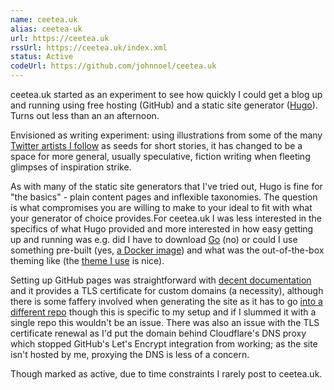```yaml
---
name: ceetea.uk
alias: ceetea-uk
url: https://ceetea.uk
rssUrl: https://ceetea.uk/index.xml
status: Active
codeUrl: https://github.com/johnnoel/ceetea.uk
---
```


ceetea.uk started as an experiment to see how quickly I could get a blog up and running using free hosting (GitHub) and a static site generator ([Hugo](https://gohugo.io/)). Turns out less than an an afternoon.

Envisioned as writing experiment: using illustrations from some of the many [Twitter artists I follow](https://twitter.com/ceetea_/likes) as seeds for short stories, it has  changed to be a space for more general, usually speculative, fiction writing when fleeting glimpses of inspiration strike.

As with many of the static site generators that I've tried out, Hugo is fine for "the basics" - plain content pages and inflexible taxonomies. The question is what compromises you are willing to make to your ideal to fit with what your generator of choice provides.For ceetea.uk I was less interested in the specifics of what Hugo provided and more interested in how easy getting up and running was e.g. did I have to download [Go](https://golang.org/) (no) or could I use something pre-built (yes, [a Docker image](https://hub.docker.com/r/klakegg/hugo/)) and what was the out-of-the-box theming like (the [theme I use](https://github.com/EmielH/tale-hugo/) is nice).

Setting up GitHub pages was straightforward with [decent documentation](https://docs.github.com/en/pages) and it provides a TLS certificate for custom domains (a necessity), although there is some faffery involved when generating the site as it has to go [into a different repo](https://github.com/johnnoel/johnnoel.github.io) though this is specific to my setup and if I slummed it with a single repo this wouldn't be an issue. There was also an issue with the TLS certificate renewal as I'd put the domain behind Cloudflare's DNS proxy which stopped GitHub's Let's Encrypt integration from working; as the site isn't hosted by me, proxying the DNS is less of a concern.

Though marked as active, due to time constraints I rarely post to ceetea.uk.
